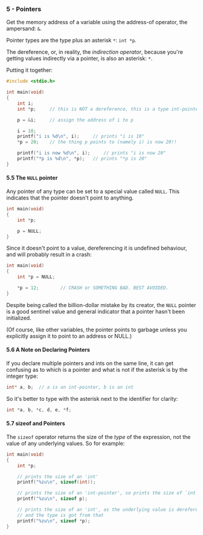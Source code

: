 ### 5 - Pointers

Get the memory address of a variable using the address-of operator, the
ampersand: `&`.

Pointer types are the type plus an asterisk `*`: `int *p`.

The dereference, or, in reality, the *indirection operator*, because you're
getting values indirectly via a pointer, is also an asterisk: `*`.

Putting it together:

```c
#include <stdio.h>

int main(void)
{
    int i;
    int *p;     // this is NOT a dereference, this is a type int-pointer

    p = &i;     // assign the address of i to p

    i = 10;
    printf("i is %d\n", i);     // prints "i is 10"
    *p = 20;    // the thing p points to (namely i) is now 20!!

    printf("i is now %d\n", i);     // prints "i is now 20"
    printf("*p is %d\n", *p);   // prints "*p is 20"
}
```

#### 5.5 The `NULL` pointer

Any pointer of any type can be set to a special value called `NULL`. This
indicates that the pointer doesn't point to anything.

```c
int main(void)
{
    int *p;

    p = NULL;
}
```

Since it doesn't point to a value, dereferencing it is undefined behaviour, and
will probably result in a crash:

```c
int main(void)
{
    int *p = NULL;

    *p = 12;        // CRASH or SOMETHING BAD. BEST AVOIDED.
}
```

Despite being called the billion-dollar mistake by its creator, the `NULL`
pointer is a good sentinel value and general indicator that a pointer hasn't
been initialized.

(Of course, like other variables, the pointer points to garbage unless you
explicitly assign it to point to an address or NULL.) 

#### 5.6 A Note on Declaring Pointers

If you declare multiple pointers and ints on the same line, it can get
confusing as to which is a pointer and what is not if the asterisk is by the
integer type:

```c
int* a, b;  // a is an int-pointer, b is an int
```

So it's better to type with the asterisk next to the identifier for clarity:

```c
int *a, b, *c, d, e, *f;
```

#### 5.7 sizeof and Pointers

The `sizeof` operator returns the size of the *type* of the expression, not the
value of any underlying values. So for example:

```c
int main(void)
{
    int *p;

    // prints the size of an 'int'
    printf("%zu\n", sizeof(int));

    // prints the size of an 'int-pointer', so prints the size of `int *`
    printf("%zu\n", sizeof p);

    // prints the size of an 'int', as the underlying value is dereferenced,
    // and the type is got from that
    printf("%zu\n", sizeof *p);
}
```
